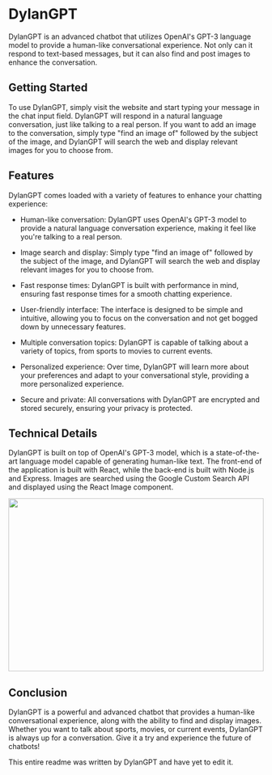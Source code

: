 # DylanGPT

DylanGPT is an advanced chatbot that utilizes OpenAI's GPT-3 language model to provide a human-like conversational experience. Not only can it respond to text-based messages, but it can also find and post images to enhance the conversation.

## Getting Started

To use DylanGPT, simply visit the website and start typing your message in the chat input field. DylanGPT will respond in a natural language conversation, just like talking to a real person. If you want to add an image to the conversation, simply type "find an image of" followed by the subject of the image, and DylanGPT will search the web and display relevant images for you to choose from.

## Features

DylanGPT comes loaded with a variety of features to enhance your chatting experience:

- Human-like conversation: DylanGPT uses OpenAI's GPT-3 model to provide a natural language conversation experience, making it feel like you're talking to a real person.

- Image search and display: Simply type "find an image of" followed by the subject of the image, and DylanGPT will search the web and display relevant images for you to choose from.

- Fast response times: DylanGPT is built with performance in mind, ensuring fast response times for a smooth chatting experience.

- User-friendly interface: The interface is designed to be simple and intuitive, allowing you to focus on the conversation and not get bogged down by unnecessary features.

- Multiple conversation topics: DylanGPT is capable of talking about a variety of topics, from sports to movies to current events.

- Personalized experience: Over time, DylanGPT will learn more about your preferences and adapt to your conversational style, providing a more personalized experience.

- Secure and private: All conversations with DylanGPT are encrypted and stored securely, ensuring your privacy is protected.

## Technical Details

DylanGPT is built on top of OpenAI's GPT-3 model, which is a state-of-the-art language model capable of generating human-like text. The front-end of the application is built with React, while the back-end is built with Node.js and Express. Images are searched using the Google Custom Search API and displayed using the React Image component.

<img src="https://i.imgur.com/9AN0O4A.png"  width="504" height="342">

## Conclusion

DylanGPT is a powerful and advanced chatbot that provides a human-like conversational experience, along with the ability to find and display images. Whether you want to talk about sports, movies, or current events, DylanGPT is always up for a conversation. Give it a try and experience the future of chatbots!

This entire readme was written by DylanGPT and have yet to edit it.
